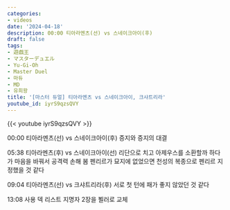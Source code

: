 ```yaml
---
categories:
- videos
date: '2024-04-18'
description: 00:00 티아라멘츠(선) vs 스네이크아이(후)
draft: false
tags:
- 遊戯王
- マスターデュエル
- Yu-Gi-Oh
- Master Duel
- 마듀
- MD
- 유희왕
title: '[마스터 듀얼] 티아라멘츠 vs 스네이크아이, 크샤트리라'
youtube_id: iyrS9qzsQVY
---
```



{{< youtube iyrS9qzsQVY >}}

00:00 티아라멘츠(선) vs 스네이크아이(후)
증지와 증지의 대결

05:38 티아라멘츠(후) vs 스네이크아이(선)
리단으로 치고 아제우스를 소환할까 하다가 마음을 바꿔서 공격력 손해 봄
펜리르가 묘지에 없었으면 천성의 복종으로 펜리르 지정했을 것 같다

09:04 티아라멘츠(선) vs 크샤트리라(후)
서로 첫 턴에 패가 좋지 않았던 것 같다

13:08 사용 덱 리스트
지명자 2장을 뵐러로 교체